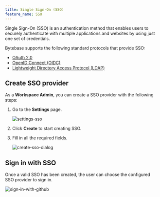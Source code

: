 ```yaml
---
title: Single Sign-On (SSO)
feature_name: SSO
---
```


Single Sign-On (SSO) is an authentication method that enables users to securely authenticate with multiple applications and websites by using just one set of credentials.

Bytebase supports the following standard protocols that provide SSO:

- [OAuth 2.0](/docs/administration/sso/oauth2)
- [OpenID Connect (OIDC)](/docs/administration/sso/oidc)
- [Lightweight Directory Access Protocol (LDAP)](/docs/administration/sso/ldap)

## Create SSO provider

As a **Workspace Admin**, you can create a SSO provider with the following steps:

1. Go to the **Settings** page.

   ![settings-sso](/content/docs/administration/sso/settings-sso.webp)

2. Click **Create** to start creating SSO.
3. Fill in all the required fields.

   ![create-sso-dialog](/content/docs/administration/sso/create-sso-dialog.webp)

## Sign in with SSO

Once a valid SSO has been created, the user can choose the configured SSO provider to sign in.

![sign-in-with-github](/content/docs/administration/sso/sign-in-with-github.webp)
